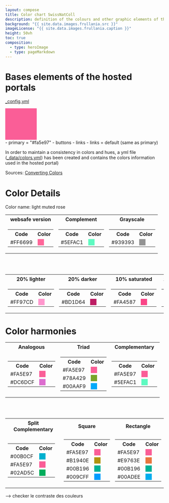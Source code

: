 ```yaml
---
layout: compose
title: Color chart SwissNatColl
description: definition of the colours and other graphic elements of the hosted portal
background: "{{ site.data.images.frullania.src }}"
imageLicense: "{{ site.data.images.frullania.caption }}"
height: 50vh
toc: true
composition:
  - type: heroImage
  - type: pageMarkdown
---
```

# Bases elements of the hosted portals
[_config.yml](https://github.com/gbif/hp-swissnatcoll/blob/master/_config.yml)
<div style="width: 100px; height: 100px; background-color: #FA5E97;"></div>
- primary = "#fa5e97"
    - buttons
    - links
- links = default (same as primary)

In order to maintain a consistency in colors and hues, a yml file ([_data/colors.yml](https://github.com/gbif/hp-swissnatcoll/blob/master/_data/colors.yml)) has been created and contains the colors information used in the hosted portal)

Sources: [Converting Colors](https://convertingcolors.com/hex-color-FA5E97.html?search=#fa5e97)

# Color Details

Color name: light muted rose

<table>
  <tr>
    <th style="text-align: center;">websafe version</th>
    <th style="text-align: center;">Complement</th>
    <th style="text-align: center;">Grayscale</th>
  <tr>
    <td>
      <table>
        <tr>
          <th>Code</th>
          <th>Color</th>
        </tr>
        <tr>
          <td>#FF6699</td>
          <td><div style="width: 20px; height: 20px; background-color: #FF6699;"></div></td>
        </tr>
      </table>
    </td>
    <td>
      <table>
        <tr>
          <th>Code</th>
          <th>Color</th>
        </tr>
        <tr>
          <td>#5EFAC1</td>
          <td><div style="width: 20px; height: 20px; background-color: #5EFAC1;"></div></td>
        </tr>
      </table>
    </td>
    <td>
      <table>
        <tr>
          <th>Code</th>
          <th>Color</th>
        </tr>
        <tr>
          <td>#939393</td>
          <td><div style="width: 20px; height: 20px; background-color: #939393;"></div></td>
        </tr>
      </table>
    </td>
  </tr>
</table>

<br><br>

<table>
  <tr>
    <th style="text-align: center;">20% lighter</th>
    <th style="text-align: center;">20% darker</th>
    <th style="text-align: center;">10% saturated</th>
    <th style="text-align: center;">10% desaturated</th>
  <tr>
    <td>
      <table>
        <tr>
          <th>Code</th>
          <th>Color</th>
        </tr>
        <tr>
          <td>#FF97CD</td>
          <td><div style="width: 20px; height: 20px; background-color: #FF97CD;"></div></td>
        </tr>
      </table>
    </td>
    <td>
      <table>
        <tr>
          <th>Code</th>
          <th>Color</th>
        </tr>
        <tr>
          <td>#BD1D64</td>
          <td><div style="width: 20px; height: 20px; background-color: #BD1D64;"></div></td>
        </tr>
      </table>
    </td>
    <td>
      <table>
        <tr>
          <th>Code</th>
          <th>Color</th>
        </tr>
        <tr>
          <td>#FA4587</td>
          <td><div style="width: 20px; height: 20px; background-color: #FA4587;"></div></td>
        </tr>
      </table>
    </td>
    <td>
      <table>
        <tr>
          <th>Code</th>
          <th>Color</th>
        </tr>
        <tr>
          <td>#FA77A7</td>
          <td><div style="width: 20px; height: 20px; background-color: #FA77A7;"></div></td>
        </tr>
      </table>
    </td>
  </tr>
</table>

# Color harmonies

<table>
  <tr>
    <th style="text-align: center;">Analogous</th>
    <th style="text-align: center;">Triad</th>
    <th style="text-align: center;">Complementary</th>
  </tr>
  <tr>
    <td>
      <table>
        <tr>
          <th>Code</th>
          <th>Color</th>
        </tr>
        <tr>
          <td>#FA5E97</td>
          <td><div style="width: 20px; height: 20px; background-color: #FA5E97;"></div></td>
        </tr>
        <tr>
          <td>#DC6DCF</td>
          <td><div style="width: 20px; height: 20px; background-color: #DC6DCF;"></div></td>
        </tr>
      </table>
    </td>
    <td>
      <table>
        <tr>
          <th>Code</th>
          <th>Color</th>
        </tr>
        <tr>
          <td>#FA5E97</td>
          <td><div style="width: 20px; height: 20px; background-color: #FA5E97;"></div></td>
        </tr>
        <tr>
          <td>#78A429</td>
          <td><div style="width: 20px; height: 20px; background-color: #78A429;"></div></td>
        </tr>
        <tr>
          <td>#00AAF9</td>
          <td><div style="width: 20px; height: 20px; background-color: #00AAF9;"></div></td>
        </tr>
      </table>
    </td>
    <td>
      <table>
        <tr>
          <th>Code</th>
          <th>Color</th>
        </tr>
        <tr>
          <td>#FA5E97</td>
          <td><div style="width: 20px; height: 20px; background-color: #FA5E97;"></div></td>
        </tr>
        <tr>
          <td>#5EFAC1</td>
          <td><div style="width: 20px; height: 20px; background-color: #5EFAC1;"></div></td>
        </tr>
      </table>
    </td>
  </tr>
</table>

<br><br>

<table>
  <tr>
    <th style="text-align: center;">Split Complementary</th>
    <th style="text-align: center;">Square</th>
    <th style="text-align: center;">Rectangle</th>
  </tr>
  <tr>
    <td>
      <table>
        <tr>
          <th>Code</th>
          <th>Color</th>
        </tr>
        <tr>
          <td>#00B0CF</td>
          <td><div style="width: 20px; height: 20px; background-color: #00B0CF;"></div></td>
        </tr>
        <tr>
          <td>#FA5E97</td>
          <td><div style="width: 20px; height: 20px; background-color: #FA5E97;"></div></td>
        </tr>
        <tr>
          <td>#02AD5C</td>
          <td><div style="width: 20px; height: 20px; background-color: #02AD5C;"></div></td>
        </tr>
      </table>
    </td>
    <td>
      <table>
        <tr>
          <th>Code</th>
          <th>Color</th>
        </tr>
        <tr>
          <td>#FA5E97</td>
          <td><div style="width: 20px; height: 20px; background-color: #FA5E97;"></div></td>
        </tr>
        <tr>
          <td>#B1940E</td>
          <td><div style="width: 20px; height: 20px; background-color: #B1940E;"></div></td>
        </tr>
        <tr>
          <td>#00B196</td>
          <td><div style="width: 20px; height: 20px; background-color: #00B196;"></div></td>
        </tr>
        <tr>
          <td>#009CFF</td>
          <td><div style="width: 20px; height: 20px; background-color: #009CFF;"></div></td>
        </tr>
      </table>
    </td>
    <td>
      <table>
        <tr>
          <th>Code</th>
          <th>Color</th>
        </tr>
        <tr>
          <td>#FA5E97</td>
          <td><div style="width: 20px; height: 20px; background-color: #FA5E97;"></div></td>
        </tr>
        <tr>
          <td>#E9763E</td>
          <td><div style="width: 20px; height: 20px; background-color: #E9763E;"></div></td>
        </tr>
        <tr>
          <td>#00B196</td>
          <td><div style="width: 20px; height: 20px; background-color: #00B196;"></div></td>
        </tr>
        <tr>
          <td>#00ADEE</td>
          <td><div style="width: 20px; height: 20px; background-color: #00ADEE;"></div></td>
        </tr>
      </table>
    </td>
  </tr>
</table>


--> checker le contraste des couleurs 
